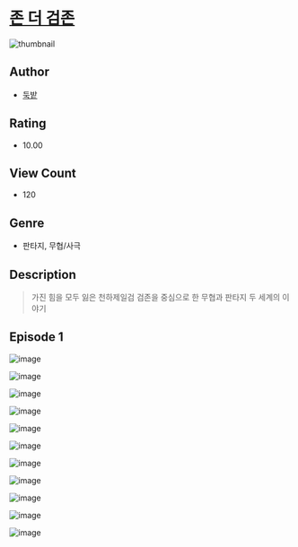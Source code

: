 # [존 더 검존](https://comic.naver.com/challenge/list?titleId=811291)
![thumbnail](https://image-comic.pstatic.net/user_contents_data/challenge_comic/2023/05/25/336271/upload_3979264961329772898_480x623.jpeg)

## Author
- [둑밭](https://comic.naver.com/artistTitle?id=336271)

## Rating
- 10.00

## View Count
- 120

## Genre
- 판타지, 무협/사극

## Description
> 가진 힘을 모두 잃은 천하제일검 검존을 중심으로 한 무협과 판타지 두 세계의 이야기


## Episode 1
![image](https://image-comic.pstatic.net/user_contents_data/challenge_comic/2023/05/25/336271/upload_7233402449824277347.jpeg)

![image](https://image-comic.pstatic.net/user_contents_data/challenge_comic/2023/05/25/336271/upload_3545287520754623284.jpeg)

![image](https://image-comic.pstatic.net/user_contents_data/challenge_comic/2023/05/25/336271/upload_7292234216885334114.jpeg)

![image](https://image-comic.pstatic.net/user_contents_data/challenge_comic/2023/05/25/336271/upload_7161910027043157558.jpeg)

![image](https://image-comic.pstatic.net/user_contents_data/challenge_comic/2023/05/25/336271/upload_3990525953212703075.jpeg)

![image](https://image-comic.pstatic.net/user_contents_data/challenge_comic/2023/05/25/336271/upload_3760567477884642103.jpeg)

![image](https://image-comic.pstatic.net/user_contents_data/challenge_comic/2023/05/25/336271/upload_7365747348794860088.jpeg)

![image](https://image-comic.pstatic.net/user_contents_data/challenge_comic/2023/05/25/336271/upload_3919085198068966962.jpeg)

![image](https://image-comic.pstatic.net/user_contents_data/challenge_comic/2023/05/25/336271/upload_3990813131855573811.jpeg)

![image](https://image-comic.pstatic.net/user_contents_data/challenge_comic/2023/05/25/336271/upload_7076623087644718136.jpeg)

![image](https://image-comic.pstatic.net/user_contents_data/challenge_comic/2023/05/25/336271/upload_7017565028168787297.jpeg)
